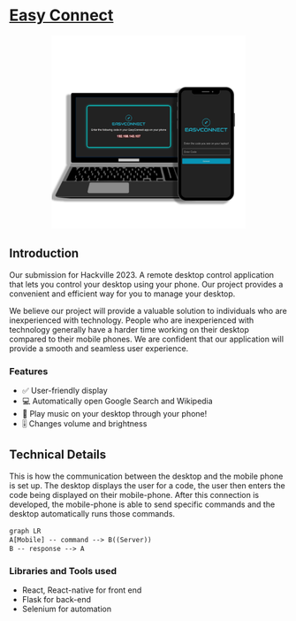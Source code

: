 # [Easy Connect](https://royce-mathew.github.io/Hackville2023/)
<p align="center">
  <img src="https://github.com/royce-mathew/Hackville2023/blob/master/website/src/assets/demo.png" width="350" title="Example">
</p>

## Introduction
Our submission for Hackville 2023. A remote desktop control application that lets you control your desktop using your phone. Our project provides a convenient and efficient way for you to manage your desktop.

We believe our project will provide a valuable solution to individuals who are inexperienced with technology. People who are inexperienced with technology generally have a harder time working on their desktop compared to their mobile phones. We are confident that our application will provide a smooth and seamless user experience.

### Features
* ✅ User-friendly display
* 💻 Automatically open Google Search and Wikipedia
* 🎵 Play music on your desktop through your phone!
* 🎚️ Changes volume and brightness


## Technical Details
This is how the communication between the desktop and the mobile phone is set up. The desktop displays the user for a code, the user then enters the code being displayed on their mobile-phone. After this connection is developed, the mobile-phone is able to send specific commands and the desktop automatically runs those commands.
```mermaid
graph LR
A[Mobile] -- command --> B((Server))
B -- response --> A
```
### Libraries and Tools used
- React, React-native for front end
- Flask for back-end
- Selenium for automation
